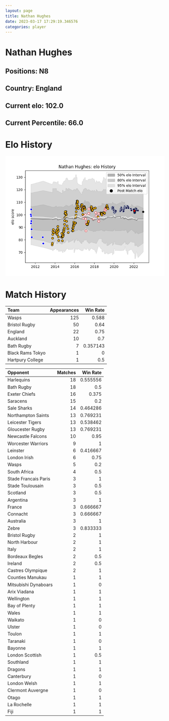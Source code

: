 ```yaml
---  
layout: page  
title: Nathan Hughes  
date: 2023-03-17 17:29:19.346576  
categories: player  
---
```

# Nathan Hughes

## Positions: N8

## Country: England

## Current elo: 102.0

## Current Percentile: 66.0

# Elo History


![elo history](history_NathanHughes.png)
# Match History


| Team             |   Appearances |   Win Rate |
|:-----------------|--------------:|-----------:|
| Wasps            |           125 |   0.588    |
| Bristol Rugby    |            50 |   0.64     |
| England          |            22 |   0.75     |
| Auckland         |            10 |   0.7      |
| Bath Rugby       |             7 |   0.357143 |
| Black Rams Tokyo |             1 |   0        |
| Hartpury College |             1 |   0.5      |

| Opponent             |   Matches |   Win Rate |
|:---------------------|----------:|-----------:|
| Harlequins           |        18 |   0.555556 |
| Bath Rugby           |        18 |   0.5      |
| Exeter Chiefs        |        16 |   0.375    |
| Saracens             |        15 |   0.2      |
| Sale Sharks          |        14 |   0.464286 |
| Northampton Saints   |        13 |   0.769231 |
| Leicester Tigers     |        13 |   0.538462 |
| Gloucester Rugby     |        13 |   0.769231 |
| Newcastle Falcons    |        10 |   0.95     |
| Worcester Warriors   |         9 |   1        |
| Leinster             |         6 |   0.416667 |
| London Irish         |         6 |   0.75     |
| Wasps                |         5 |   0.2      |
| South Africa         |         4 |   0.5      |
| Stade Francais Paris |         3 |   1        |
| Stade Toulousain     |         3 |   0.5      |
| Scotland             |         3 |   0.5      |
| Argentina            |         3 |   1        |
| France               |         3 |   0.666667 |
| Connacht             |         3 |   0.666667 |
| Australia            |         3 |   1        |
| Zebre                |         3 |   0.833333 |
| Bristol Rugby        |         2 |   1        |
| North Harbour        |         2 |   1        |
| Italy                |         2 |   1        |
| Bordeaux Begles      |         2 |   0.5      |
| Ireland              |         2 |   0.5      |
| Castres Olympique    |         2 |   1        |
| Counties Manukau     |         1 |   1        |
| Mitsubishi Dynaboars |         1 |   0        |
| Arix Viadana         |         1 |   1        |
| Wellington           |         1 |   1        |
| Bay of Plenty        |         1 |   1        |
| Wales                |         1 |   1        |
| Waikato              |         1 |   0        |
| Ulster               |         1 |   0        |
| Toulon               |         1 |   1        |
| Taranaki             |         1 |   0        |
| Bayonne              |         1 |   1        |
| London Scottish      |         1 |   0.5      |
| Southland            |         1 |   1        |
| Dragons              |         1 |   1        |
| Canterbury           |         1 |   0        |
| London Welsh         |         1 |   1        |
| Clermont Auvergne    |         1 |   0        |
| Otago                |         1 |   1        |
| La Rochelle          |         1 |   1        |
| Fiji                 |         1 |   1        |